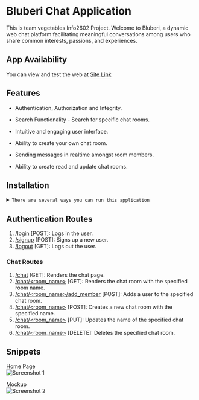 # Bluberi Chat Application

This is team vegetables Info2602 Project. Welcome to Bluberi, a dynamic web chat platform 
facilitating meaningful conversations among users who share common interests, passions, and experiences.

## App Availability

You can view and test the web at [Site Link](https://bluberi.onrender.com)

## Features
-   Authentication, Authorization and Integrity.

-   Search Functionality - Search for specific chat rooms.

-   Intuitive and engaging user interface.

-   Ability to create your own chat room.

-   Sending messages in realtime amongst room members.

-   Ability to create read and update chat rooms.

## Installation

<details>
<summary>
  <code>There are several ways you can run this application</code>
</summary>

-   [Downloading repository as ZIP](https://github.com/carrot2803/Bluberi/archive/refs/heads/master.zip)
-   Running the following command in a terminal, provided the [GitHub CLI](https://cli.github.com/) has been previously installed:

```sh
git clone https://github.com/carrot2803/Bluberi.git
```

<code>Install Flask and dependencies: </code>

Run the following command to install the required dependencies:

```sh
pip install -r requirements.txt
```

Initialize the app:

```sh
flask init
```

Run the app:

```sh
flask run
```

</details>

## Authentication Routes

1. <u>/login</u> [POST]: Logs in the user.
2. <u>/signup</u> [POST]: Signs up a new user.
3. <u>/logout</u> [GET]: Logs out the user.

### Chat Routes

1. <u>/chat</u> [GET]: Renders the chat page.
2. <u>/chat/&lt;room_name&gt;</u> [GET]: Renders the chat room with the specified room name.
3. <u>/chat/&lt;room_name&gt;/add_member</u> [POST]: Adds a user to the specified chat room.
4. <u>/chat/&lt;room_name&gt;</u> [POST]: Creates a new chat room with the specified name.
5. <u>/chat/&lt;room_name&gt;</u> [PUT]: Updates the name of the specified chat room.
6. <u>/chat/&lt;room_name&gt;</u> [DELETE]: Deletes the specified chat room.


## Snippets

Home Page<br/>
![Screenshot 1](https://i.imgur.com/2LgVMzn.png)

Mockup<br/>
![Screenshot 2](https://i.imgur.com/0hAEHSl.png)